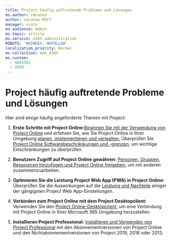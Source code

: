 ```yaml
---
title: Project häufig auftretende Probleme und Lösungen
ms.author: cmcatee
author: cmcatee-MSFT
manager: scotv
ms.audience: Admin
ms.topic: article
ms.service: o365-administration
ROBOTS: 'NOINDEX, NOFOLLOW'
localization_priority: Normal
ms.collection: Adm_O365
ms.custom:
  - 9001502
  - 3559
---
```


# <a name="project-common-issues-and-resolutions"></a>Project häufig auftretende Probleme und Lösungen

Hier sind einige häufig angeforderte Themen mit Project:

1. **Erste Schritte mit Project Online:**[Beginnen Sie mit der Verwendung von Project Online](https://docs.microsoft.com/ProjectOnline/get-started-with-project-online) und erfahren Sie, wie Sie Project Online in Ihrer Umgebung [planen, implementieren und verwalten.](https://docs.microsoft.com/projectonline/project-online)   Überprüfen Sie [Project Online Softwarebeschränkungen und -grenzen,](https://docs.microsoft.com/ProjectOnline/project-online-software-boundaries-and-limits) um wichtige Einschränkungen zu überprüfen.

2. **Benutzern Zugriff auf Project Online gewähren:** [Personen, Gruppen, Ressourcen hinzufügen und Project Online freigeben,](https://docs.microsoft.com/projectonline/step-2-add-people-to-project-online) um mit anderen zusammenzuarbeiten. 

3. **Optimieren Sie die Leistung Project Web App (PWA) in Project Online:** Überprüfen Sie die Auswirkungen auf die [Leistung und Nachteile](https://docs.microsoft.com/projectonline/tune-project-online-performance) einiger der gängigsten Project Web App-Einstellungen.

4. **Verbinden zum Project Online mit dem Project Desktopclient:** Verwenden Sie den [Project Online-Desktopclient,](https://docs.microsoft.com/projectonline/connect-to-project-online-with-the-project-online-desktop-client) um eine Verbindung mit Project Online in Ihrer Microsoft 365 Umgebung herzustellen. 

5. **Installieren Project Professional:** [Installieren und Verwenden von Project Professional](https://support.office.com/article/install-project-7059249b-d9fe-4d61-ab96-5c5bf435f281) mit den Abonnementversionen von Project Online und den Nichtabonnementversionen von Project 2019, 2016 oder 2013.
